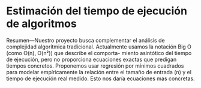 # Estimación del tiempo de ejecución de algoritmos

Resumen—Nuestro proyecto busca complementar el análisis
de complejidad algorítmica tradicional. Actualmente usamos la
notación Big O (como O(n), O(n²)) que describe el comporta-
miento asintótico del tiempo de ejecución, pero no proporciona
ecuaciones exactas que predigan tiempos concretos.
Proponemos usar regresión por mínimos cuadrados para
modelar empíricamente la relación entre el tamaño de entrada (n)
y el tiempo de ejecución real medido. Esto nos daría ecuaciones
mas concretas.
